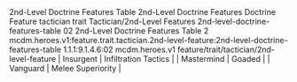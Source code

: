 <ability>
  <name>2nd-Level Doctrine Features Table</name>
  <keywords>
    <keyword>2nd-Level Doctrine Features</keyword>
  </keywords>
  <distance>Doctrine</distance>
  <target>Feature</target>
  <metadata>
    <class>tactician</class>
    <feature_type>trait</feature_type>
    <file_dpath>Tactician/2nd-Level Features</file_dpath>
    <item_id>2nd-level-doctrine-features-table</item_id>
    <item_index>02</item_index>
    <item_name>2nd-Level Doctrine Features Table</item_name>
    <level>2</level>
    <scc>mcdm.heroes.v1:feature.trait.tactician.2nd-level-feature:2nd-level-doctrine-features-table</scc>
    <scdc>1.1.1:9.1.4.6:02</scdc>
    <source>mcdm.heroes.v1</source>
    <type>feature/trait/tactician/2nd-level-feature</type>
  </metadata>
  <effects>
    <effect type="mundane">| Insurgent                   | Infiltration Tactics |
| Mastermind                  | Goaded               |
| Vanguard                    | Melee Superiority    |</effect>
  </effects>
</ability>
